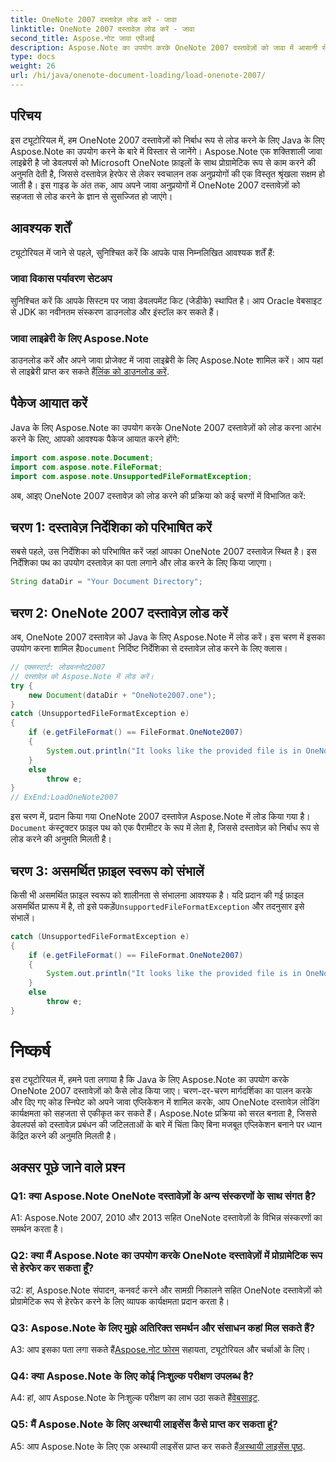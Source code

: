 ```yaml
---
title: OneNote 2007 दस्तावेज़ लोड करें - जावा
linktitle: OneNote 2007 दस्तावेज़ लोड करें - जावा
second_title: Aspose.नोट जावा एपीआई
description: Aspose.Note का उपयोग करके OneNote 2007 दस्तावेज़ों को जावा में आसानी से लोड करना सीखें। Aspose.Note की मजबूत कार्यक्षमता के साथ अपनी जावा एप्लिकेशन क्षमताओं को बढ़ाएं।
type: docs
weight: 26
url: /hi/java/onenote-document-loading/load-onenote-2007/
---
```

## परिचय

इस ट्यूटोरियल में, हम OneNote 2007 दस्तावेज़ों को निर्बाध रूप से लोड करने के लिए Java के लिए Aspose.Note का उपयोग करने के बारे में विस्तार से जानेंगे। Aspose.Note एक शक्तिशाली जावा लाइब्रेरी है जो डेवलपर्स को Microsoft OneNote फ़ाइलों के साथ प्रोग्रामेटिक रूप से काम करने की अनुमति देती है, जिससे दस्तावेज़ हेरफेर से लेकर स्वचालन तक अनुप्रयोगों की एक विस्तृत श्रृंखला सक्षम हो जाती है। इस गाइड के अंत तक, आप अपने जावा अनुप्रयोगों में OneNote 2007 दस्तावेज़ों को सहजता से लोड करने के ज्ञान से सुसज्जित हो जाएंगे।

## आवश्यक शर्तें

ट्यूटोरियल में जाने से पहले, सुनिश्चित करें कि आपके पास निम्नलिखित आवश्यक शर्तें हैं:

### जावा विकास पर्यावरण सेटअप

सुनिश्चित करें कि आपके सिस्टम पर जावा डेवलपमेंट किट (जेडीके) स्थापित है। आप Oracle वेबसाइट से JDK का नवीनतम संस्करण डाउनलोड और इंस्टॉल कर सकते हैं।

### जावा लाइब्रेरी के लिए Aspose.Note

 डाउनलोड करें और अपने जावा प्रोजेक्ट में जावा लाइब्रेरी के लिए Aspose.Note शामिल करें। आप यहां से लाइब्रेरी प्राप्त कर सकते हैं[लिंक को डाउनलोड करें](https://releases.aspose.com/note/java/).

## पैकेज आयात करें

Java के लिए Aspose.Note का उपयोग करके OneNote 2007 दस्तावेज़ों को लोड करना आरंभ करने के लिए, आपको आवश्यक पैकेज आयात करने होंगे:

```java
import com.aspose.note.Document;
import com.aspose.note.FileFormat;
import com.aspose.note.UnsupportedFileFormatException;
```

अब, आइए OneNote 2007 दस्तावेज़ को लोड करने की प्रक्रिया को कई चरणों में विभाजित करें:

## चरण 1: दस्तावेज़ निर्देशिका को परिभाषित करें

सबसे पहले, उस निर्देशिका को परिभाषित करें जहां आपका OneNote 2007 दस्तावेज़ स्थित है। इस निर्देशिका पथ का उपयोग दस्तावेज़ का पता लगाने और लोड करने के लिए किया जाएगा।

```java
String dataDir = "Your Document Directory";
```

## चरण 2: OneNote 2007 दस्तावेज़ लोड करें

 अब, OneNote 2007 दस्तावेज़ को Java के लिए Aspose.Note में लोड करें। इस चरण में इसका उपयोग करना शामिल है`Document` निर्दिष्ट निर्देशिका से दस्तावेज़ लोड करने के लिए क्लास।

```java
// एक्सस्टार्ट: लोडवननोट2007
// दस्तावेज़ को Aspose.Note में लोड करें।
try {
    new Document(dataDir + "OneNote2007.one");
}
catch (UnsupportedFileFormatException e)
{
    if (e.getFileFormat() == FileFormat.OneNote2007)
    {
        System.out.println("It looks like the provided file is in OneNote 2007 format that is not supported.");
    }
    else
        throw e;
}
// ExEnd:LoadOneNote2007
```

इस चरण में, प्रदान किया गया OneNote 2007 दस्तावेज़ Aspose.Note में लोड किया गया है।`Document` कंस्ट्रक्टर फ़ाइल पथ को एक पैरामीटर के रूप में लेता है, जिससे दस्तावेज़ को निर्बाध रूप से लोड करने की अनुमति मिलती है।

## चरण 3: असमर्थित फ़ाइल स्वरूप को संभालें

 किसी भी असमर्थित फ़ाइल स्वरूप को शालीनता से संभालना आवश्यक है। यदि प्रदान की गई फ़ाइल असमर्थित प्रारूप में है, तो इसे पकड़ें`UnsupportedFileFormatException` और तदनुसार इसे संभालें।

```java
catch (UnsupportedFileFormatException e)
{
    if (e.getFileFormat() == FileFormat.OneNote2007)
    {
        System.out.println("It looks like the provided file is in OneNote 2007 format that is not supported.");
    }
    else
        throw e;
}
```

# निष्कर्ष

इस ट्यूटोरियल में, हमने पता लगाया है कि Java के लिए Aspose.Note का उपयोग करके OneNote 2007 दस्तावेज़ों को कैसे लोड किया जाए। चरण-दर-चरण मार्गदर्शिका का पालन करके और दिए गए कोड स्निपेट को अपने जावा एप्लिकेशन में शामिल करके, आप OneNote दस्तावेज़ लोडिंग कार्यक्षमता को सहजता से एकीकृत कर सकते हैं। Aspose.Note प्रक्रिया को सरल बनाता है, जिससे डेवलपर्स को दस्तावेज़ प्रबंधन की जटिलताओं के बारे में चिंता किए बिना मजबूत एप्लिकेशन बनाने पर ध्यान केंद्रित करने की अनुमति मिलती है।

## अक्सर पूछे जाने वाले प्रश्न

### Q1: क्या Aspose.Note OneNote दस्तावेज़ों के अन्य संस्करणों के साथ संगत है?

A1: Aspose.Note 2007, 2010 और 2013 सहित OneNote दस्तावेज़ों के विभिन्न संस्करणों का समर्थन करता है।

### Q2: क्या मैं Aspose.Note का उपयोग करके OneNote दस्तावेज़ों में प्रोग्रामेटिक रूप से हेरफेर कर सकता हूँ?

उ2: हां, Aspose.Note संपादन, कनवर्ट करने और सामग्री निकालने सहित OneNote दस्तावेज़ों को प्रोग्रामेटिक रूप से हेरफेर करने के लिए व्यापक कार्यक्षमता प्रदान करता है।

### Q3: Aspose.Note के लिए मुझे अतिरिक्त समर्थन और संसाधन कहां मिल सकते हैं?

 A3: आप इसका पता लगा सकते हैं[Aspose.नोट फोरम](https://forum.aspose.com/c/note/28) सहायता, ट्यूटोरियल और चर्चाओं के लिए।

### Q4: क्या Aspose.Note के लिए कोई निःशुल्क परीक्षण उपलब्ध है?

 A4: हां, आप Aspose.Note के निःशुल्क परीक्षण का लाभ उठा सकते हैं[वेबसाइट](https://releases.aspose.com/).

### Q5: मैं Aspose.Note के लिए अस्थायी लाइसेंस कैसे प्राप्त कर सकता हूं?

 A5: आप Aspose.Note के लिए एक अस्थायी लाइसेंस प्राप्त कर सकते हैं[अस्थायी लाइसेंस पृष्ठ](https://purchase.aspose.com/temporary-license/).